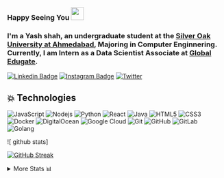 ### Happy Seeing You  <img src="https://raw.githubusercontent.com/aemmadi/aemmadi/master/wave.gif" width="30px"> 

### I'm a Yash shah, an undergraduate student at the [Silver Oak University at Ahmedabad](https://www.silveroakuni.ac.in), Majoring in Computer Enginnering. Currently, I am Intern as a Data Scientist Associate at [Global Edugate](https://globaledugate.co). 

[![Linkedin Badge](https://img.shields.io/badge/-linkedin-blue?style=flat-square&logo=Linkedin&logoColor=white&link=https://www.linkedin.com/in/yash-shah/)](https://www.linkedin.com/in/yash-shah/)
[![Instagram Badge](https://img.shields.io/badge/-instagram-purple?style=flat-square&logo=instagram&logoColor=white&link=https://www.instagram.com/yashs_2001/)](https://www.instagram.com/yashs_2001)
[![Twitter](https://img.shields.io/badge/-Twitter-blue?style=flat-square&logo=Linkedin&logoColor=white&link=https://twitter.com/Yashshah2001/)](https://twitter.com/Yashshah2001)

## 💥 Technologies

![JavaScript](https://img.shields.io/badge/-JavaScript-black?style=flat-square&logo=javascript)
![Nodejs](https://img.shields.io/badge/-Nodejs-black?style=flat-square&logo=Node.js)
![Python](https://img.shields.io/badge/-Python-black?style=flat-square&logo=Python)
![React](https://img.shields.io/badge/-React-black?style=flat-square&logo=react)
![Java](https://img.shields.io/badge/-java-E34A86?style=flat-square&logo=java)
![HTML5](https://img.shields.io/badge/-HTML5-E34F26?style=flat-square&logo=html5&logoColor=white)
![CSS3](https://img.shields.io/badge/-CSS3-1572B6?style=flat-square&logo=css3)
![Docker](https://img.shields.io/badge/-Docker-black?style=flat-square&logo=docker)
![DigitalOcean](https://img.shields.io/badge/-Digital%20Ocean-darkblue?style=flat-square&logo=digitalocean)
![Google Cloud](https://img.shields.io/badge/Google%20Cloud-black?style=flat-square&logo=google-cloud)
![Git](https://img.shields.io/badge/-Git-black?style=flat-square&logo=git)
![GitHub](https://img.shields.io/badge/-GitHub-181717?style=flat-square&logo=github)
![GitLab](https://img.shields.io/badge/-GitLab-FCA121?style=flat-square&logo=gitlab)
![Golang](https://img.shields.io/badge/-golang-blue?style=flat-square&logo=golang)


![ github stats]

[![GitHub Streak](http://github-readme-streak-stats.herokuapp.com?user=yashshah2002&hide_border=true)](https://git.io/streak-stats)

<!--START_SECTION:table-->
<details>

<summary>More Stats 📊 </summary>

<!--START_SECTION:waka-->
  ![Lines of code](https://img.shields.io/badge/From%20Hello%20World%20I%27ve%20Written-2.1%20thousand%20lines%20of%20code-blue)
  
  **I Mostly Code in Python** 

```text
Python                   12 repos            ████████████░░░░░░░░░░░░░   51.02% 
Java                     8 repos             ██░░░░░░░░░░░░░░░░░░░░░░░   10.2% 
TypeScript               7 repos             ██░░░░░░░░░░░░░░░░░░░░░░░   10.2% 
Javascript               4 repos             ██░░░░░░░░░░░░░░░░░░░░░░░   8.16% 
CSS                      4 repos  

  ```



<!--END_SECTION:waka-->

<!--END_SECTION:table-->

<!--
**Yashshah2002** is a ✨ _special_ ✨ repository because its `README.md` (this file) appears on your GitHub profile.

Here are some ideas to get you started:

- 🔭 I’m currently working on ...
- 🌱 I’m currently learning ...
- 👯 I’m looking to collaborate on ...
- 🤔 I’m looking for help with ...
- 💬 Ask me about ...
- 📫 How to reach me: ...
- 😄 Pronouns: ...
- ⚡ Fun fact: ...
-->
